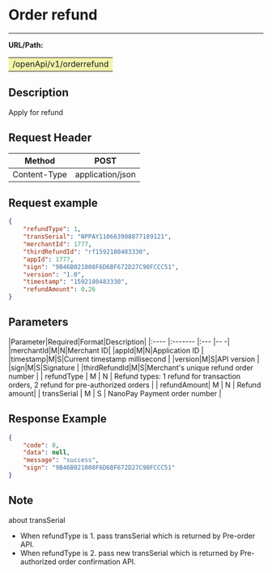 # Order refund

----

**URL/Path:**  

<table>
<td bgcolor=#F2F5A9>
/openApi/v1/orderrefund 
</td>
</table>

## Description

Apply for refund

## Request Header

|Method|POST|
| ---- | ---- |
| Content-Type|application/json|

## Request example

```json
{
    "refundType": 1,
    "transSerial": "NPPAY110663908877189121",
    "merchantId": 1777,
    "thirdRefundId": "rf1592180483330",
    "appId": 1777,
    "sign": "9B46B021008F6D6BF672D27C90FCCC51",
    "version": "1.0",
    "timestamp": "1592180483330",
    "refundAmount": 0.26
}
```

## Parameters

|Parameter|Required|Format|Description|
|:----    |:-------    |:--- |-- -|
|merchantId|M|N|Merchant ID|
|appId|M|N|Application ID | 
|timestamp|M|S|Current timestamp millisecond | 
|version|M|S|API version | 
|sign|M|S|Signature  | 
|thirdRefundId|M|S|Merchant's unique refund order number  |
| refundType | M | N | Refund types: 1 refund for transaction orders, 2 refund for pre-authorized orders |
| refundAmount| M | N | Refund amount|
| transSerial | M | S | NanoPay Payment order number |

## Response Example

```json
{
    "code": 0,
    "data": null,
    "message": "success",
    "sign": "9B46B021008F6D6BF672D27C90FCCC51"
}
```

## Note

about transSerial

* When refundType is 1. pass transSerial which is returned by Pre-order API.
* When refundType is 2. pass new transSerial which is returned by Pre-authorized order confirmation API.
